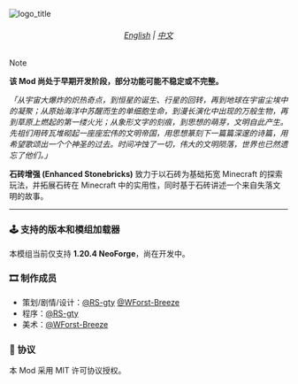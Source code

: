 ![logo_title](https://github.com/user-attachments/assets/61184b10-0daa-40b5-a73f-09802e357622)

<div align="center">

###### [English](README.md) | [中文](README_CN.md)
</div>

> [!NOTE]
> **该 Mod 尚处于早期开发阶段，部分功能可能不稳定或不完整。**

*「从宇宙大爆炸的炽热奇点，到恒星的诞生、行星的回转，再到地球在宇宙尘埃中的凝聚；从原始海洋中苏醒而生的单细胞生命，到漫长演化中出现的万般生物，再到草原上燃起的第一缕火光；从象形文字的刻痕，到思想的萌芽，文明自此产生。先祖们用砖瓦堆砌起一座座宏伟的文明帝国，用思想篆刻下一篇篇深邃的诗篇，用希望歌颂出一个个神圣的过去。时间冲蚀了一切，伟大的文明陨落，世界也已然遗忘了他们。」*

**石砖增强 (Enhanced Stonebricks)** 致力于以石砖为基础拓宽 Minecraft 的探索玩法，并拓展石砖在 Minecraft 中的实用性，同时基于石砖讲述一个来自失落文明的故事。

---

### 🕹 支持的版本和模组加载器
本模组当前仅支持 **1.20.4 NeoForge**，尚在开发中。

### 🎞 制作成员
- 策划/剧情/设计：[@RS-gty](https://github.com/RS-gty) [@WForst-Breeze](https://github.com/WForst-Breeze)  
- 程序：[@RS-gty](https://github.com/RS-gty)  
- 美术：[@WForst-Breeze](https://github.com/WForst-Breeze)  

### 📜 协议
本 Mod 采用 MIT 许可协议授权。
